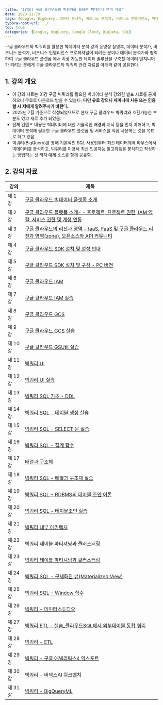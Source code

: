 ```yaml
---
title: "[강의] 구글 클라우드와 빅쿼리를 활용한 빅데이터 분석 자료"
date: 2023-11-30
tags: [Google, BigQuery, 데이터 분석가, 비즈니스 분석가, 비즈니스 인텔리전스, 빅데이터, ETL, 구글 클라우드, Google Cloud, SQL]
typora-root-url: ../
toc: true
categories: [Google, BigQuery, Google Cloud, BigData, SQL]
---
```


구글 클라우드와 빅쿼리를 활용한 빅데이터 분석 강의 동영상 촬영후, 데이터 분석가, 비즈니스 분석가, 비즈니스 인텔리전스 프로페셔널이 되려는 분이나 데이터 분석가와 협력하여 구글 클라우드 플랫폼 에서 확장 가능한 데이터 솔루션을 구축할 데이터 엔지니어가 되려는 분에게 구글 클라우드와 빅쿼리 관련 자료를 아래와 같이 공유한다. 



## 1. 강의 개요

*  이 강의 자료는 31강 구글 빅쿼리를 활요한 빅데이터 분석 강의한 발표 자료를 공개하오니 무료로 다운로드 받을 수 있습다. **다만 유료 강의나 세미나에 사용 또는 인용할 시 저에게 알려주시기 바란다.** 
*  2022년 7월 기준으로 작성되었으므로 현재 구글 클라우드 빅쿼리와 호환가능한 부분도 있고 새로 추가 되었음. 
*  전체 컨텐츠 내용은 빅데이터에 대한 기술적인 배경과 지식 등을 먼저 이해하고, 빅데이터 분석에 필요한 구글 클라우드 플랫폼 및 서비스를 직접 사용하는 것을 목표로 하고 있음
*  빅쿼리(BigQuery)를 통해 기본적인 SQL 사용법부터 최신 데이터웨어 하우스에서 빅데이터를 분석하고, 빅쿼리를 이용해 최신 인공지능 알고리듬을 분석하고 작성하는 방법하는 것 까지 예제 소스를 함께 공유함.



## 2. 강의 자료

| 강의     | 제목                                                         |
| -------- | ------------------------------------------------------------ |
| 제 1 강  | [구글 클라우드 빅데이터 플랫폼 소개](https://github.com/synabreu/BigQuery-Study/commit/14fa222fecdfa204c66f153f31853a33e54ce71d) |
| 제 2 강  | [구글 클라우드 플랫폼 소개- - 프로젝트, 프로젝트 권한, IAM 역할, 서비스 권한 및 계정 연동](https://github.com/synabreu/BigQuery-Study/commit/05f7c033346b650cd0f21ae61d25c4b89d9560e9) |
| 제 3 강  | [구글 클라우드의 리전과 영역 - IaaS, PaaS 및 구글 클라우드 리전과 영역(zone), 오픈소스와 API 커뮤니티](https://github.com/synabreu/BigQuery-Study/commit/1774feea7881c51fe2023b07a217e16ec5aed50e) |
| 제 4 강  | [구글 클라우드 SDK 설치 및 설정 안내](https://github.com/synabreu/BigQuery-Study/commit/dea78e9c5dc0788733193eb47fa2dae76a57f0b2) |
| 제 5 강  | [구글 클라우드 SDK 설치 및 구성 - PC 버전](https://github.com/synabreu/BigQuery-Study/commit/dcbdcea75b2ce7fa8dc21ca786893e4bbafc7103) |
| 제 6 강  | [구글 클라우드 IAM](https://github.com/synabreu/BigQuery-Study/commit/ccdf43c677de722a51b1ac351f02a082b370284e) |
| 제 7 강  | [구글 클라우드 IAM 실습](https://github.com/synabreu/BigQuery-Study/commit/46b760c8adde49cf5b642322ec81e1325ca93673) |
| 제 8 강  | [구글 클라우드 GCS](https://github.com/synabreu/BigQuery-Study/commit/88029ee7b315da2a15dbf0d2339318f23d898610) |
| 제 9 강  | [구글 클라우드 GCS 실습](https://github.com/synabreu/BigQuery-Study/commit/a95492c561392220ca4a3f6702d03780291a9d98) |
| 제 10 강 | [구글 클라우드 GSUtil 실습](https://github.com/synabreu/BigQuery-Study/commit/57c379c8c08e50f477218b416eafca216b4ba173) |
| 제 11 강 | [빅쿼리 UI](https://github.com/synabreu/BigQuery-Study/commit/82ed947974eea0cf295406781acc2bf873aaf9b4) |
| 제 12 강 | [빅쿼리 UI 실습](https://github.com/synabreu/BigQuery-Study/commit/4544e2144736ec344e864e8a16617db9ef56c2b6) |
| 제 13 강 | [빅쿼리 SQL 기초 - DDL](https://github.com/synabreu/BigQuery-Study/commit/6d88fa4a933e72c3465d695958093ed8b142295c) |
| 제 14 강 | [빅쿼리 SQL - 테이블 생성 실습](https://github.com/synabreu/BigQuery-Study/commit/b0c404c5b413fed2e4bb149ca32071559df0c090) |
| 제 15 강 | [빅쿼리 SQL - SELECT 문 실습](https://github.com/synabreu/BigQuery-Study/commit/69f464d072bd105ec8350cbaff5de860a1e29779) |
| 제 16 강 | [빅쿼리 SQL - 집계 함수](https://github.com/synabreu/BigQuery-Study/commit/250e1b1c2b389eda2254e2c0df8b48a1f31c1183) |
| 제 17 강 | [배열과 구조체](https://github.com/synabreu/BigQuery-Study/commit/494eea3d7b0f76b8ca92c3a2204a686edb6db7c5) |
| 제 18 강 | [빅쿼리 SQL - 배열과 구조체 실습](https://github.com/synabreu/BigQuery-Study/commit/f5b9d8753a3b32c4082b4a58728e3a75815bd437) |
| 제 19 강 | [ 빅쿼리 SQL - RDBMS의 테이블 조인 이론](https://github.com/synabreu/BigQuery-Study/commit/7fb9539a5c7e33a3c79b5b3799242e318f997891) |
| 제 20 강 | [ 빅쿼리 SQL - 테이블조인 실습](https://github.com/synabreu/BigQuery-Study/commit/9475403fd7654b3a7cbf2bb600cb02836e35d5a9) |
| 제 21 강 | [빅쿼리 내부 아키텍처](https://github.com/synabreu/BigQuery-Study/commit/ea0d6f1672f230bdce8180c437ce5ff24b723c6f) |
| 제 22 강 | [빅쿼리 테이블 파티셔닝과 클러스터링](https://github.com/synabreu/BigQuery-Study/commit/4a97ebcd443220e18f5fc7228073f0550ba28b6c) |
| 제 23 강 | [빅쿼리 테이블 파티셔닝과 클러스터링](https://github.com/synabreu/BigQuery-Study/commit/4a97ebcd443220e18f5fc7228073f0550ba28b6c) |
| 제 24 강 | [빅쿼리 SQL - 구체화된 뷰(Materialized View)](https://github.com/synabreu/BigQuery-Study/commit/aee3727ca94a0b4638738798e3a2368d6b2bf97d) |
| 제 25 강 | [빅쿼리 SQL - Window 함수](https://github.com/synabreu/BigQuery-Study/commit/7b0bd12c9ab07e9b8cbd7017ece3454d2aa243e4) |
| 제 26 강 | [빅쿼리 - 데이터스튜디오](https://github.com/synabreu/BigQuery-Study/commit/8b4e552652ae58b736dafd647e60e193a402f904) |
| 제 27 강 | [빅쿼리 ETL - 실습_클라우드SQL에서 외부테이블 통합 쿼리](https://github.com/synabreu/BigQuery-Study/commit/bb1e76b14a1919af016dcb94e13f12c5a7b02d29) |
| 제 28 강 | [빅쿼리 - ETL](https://github.com/synabreu/BigQuery-Study/commit/5e02b963c69d05085aaa58a3f6b1b1eeb5944403) |
| 제 29 강 | [빅쿼리 - 구글 애넬리틱스4 익스포트](https://github.com/synabreu/BigQuery-Study/commit/6e572b1aaa005d1fd29ebdc448f93eb37ec38060) |
| 제 30 강 | [빅쿼리 - 버텍스AI 워크벤치](https://github.com/synabreu/BigQuery-Study/commit/08e6d978f4090ad7f16143ee9c124ed0c43dbda0) |
| 제 31 강 | [빅쿼리 - BigQueryML](https://github.com/synabreu/BigQuery-Study/commit/cfd64854b1691573aa0709301a1f022eac2a0061) |

